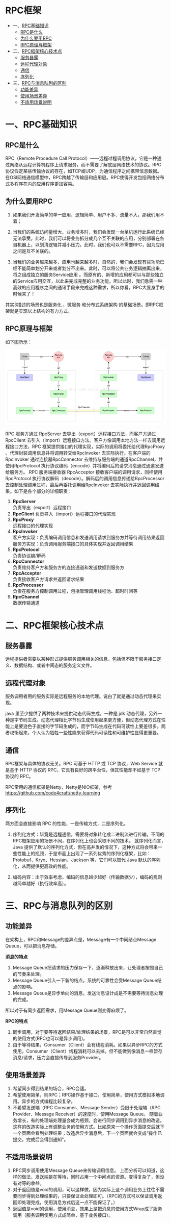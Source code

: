 # RPC框架
- 一、[RPC基础知识](https://github.com/wangtengke/Notes/blob/master/notes/RPC%E6%A1%86%E6%9E%B6.md#一rpc基础知识)
  - [RPC是什么](https://github.com/wangtengke/Notes/blob/master/notes/RPC%E6%A1%86%E6%9E%B6.md#rpc是什么)
  - [为什么要用RPC](https://github.com/wangtengke/Notes/blob/master/notes/RPC%E6%A1%86%E6%9E%B6.md#为什么要用rpc)
  - [RPC原理与框架](https://github.com/wangtengke/Notes/blob/master/notes/RPC%E6%A1%86%E6%9E%B6.md#rpc原理与框架)
- 二、[RPC框架核心技术点](https://github.com/wangtengke/Notes/blob/master/notes/RPC%E6%A1%86%E6%9E%B6.md#二rpc框架核心技术点)
  - [服务暴露](https://github.com/wangtengke/Notes/blob/master/notes/RPC%E6%A1%86%E6%9E%B6.md#服务暴露)
  - [远程代理对象](https://github.com/wangtengke/Notes/blob/master/notes/RPC%E6%A1%86%E6%9E%B6.md#远程代理对象)
  - [通信](https://github.com/wangtengke/Notes/blob/master/notes/RPC%E6%A1%86%E6%9E%B6.md#通信)
  - [序列化](https://github.com/wangtengke/Notes/blob/master/notes/RPC%E6%A1%86%E6%9E%B6.md#序列化)
- 三、[RPC与消息队列的区别](https://github.com/wangtengke/Notes/blob/master/notes/RPC%E6%A1%86%E6%9E%B6.md#三rpc与消息队列的区别)
  - [功能差异](https://github.com/wangtengke/Notes/blob/master/notes/RPC%E6%A1%86%E6%9E%B6.md#功能差异)
  - [使用场景差异](https://github.com/wangtengke/Notes/blob/master/notes/RPC%E6%A1%86%E6%9E%B6.md#使用场景差异)
  - [不适用场景说明](https://github.com/wangtengke/Notes/blob/master/notes/RPC%E6%A1%86%E6%9E%B6.md#不适用场景说明)

# 一、RPC基础知识
## RPC是什么
RPC（Remote Procedure Call Protocol）——远程过程调用协议，它是一种通过网络从远程计算机程序上请求服务，而不需要了解底层网络技术的协议。RPC协议假定某些传输协议的存在，如TCP或UDP，为通信程序之间携带信息数据。在OSI网络通信模型中，RPC跨越了传输层和应用层。RPC使得开发包括网络分布式多程序在内的应用程序更加容易。

##  为什么要用RPC
1. 如果我们开发简单的单一应用，逻辑简单、用户不多、流量不大，那我们用不着；

2. 当我们的系统访问量增大、业务增多时，我们会发现一台单机运行此系统已经无法承受。此时，我们可以将业务拆分成几个互不关联的应用，分别部署在各自机器上，以划清逻辑并减小压力。此时，我们也可以不需要RPC，因为应用之间是互不关联的。
3. 当我们的业务越来越多、应用也越来越多时，自然的，我们会发现有些功能已经不能简单划分开来或者划分不出来。此时，可以将公共业务逻辑抽离出来，将之组成独立的服务Service应用 。而原有的、新增的应用都可以与那些独立的Service应用交互，以此来完成完整的业务功能。所以此时，我们急需一种高效的应用程序之间的通讯手段来完成这种需求，所以你看，RPC大显身手的时候来了！

其实3描述的场景也是服务化 、微服务 和分布式系统架构 的基础场景。即RPC框架就是实现以上结构的有力方式。

## RPC原理与框架
如下图所示：

![RPC流程](https://github.com/wangtengke/Notes/blob/master/imgs/rpc%E6%B5%81%E7%A8%8B.png)

RPC 服务方通过 RpcServer 去导出（export）远程接口方法，而客户方通过 RpcClient 去引入（import）远程接口方法。客户方像调用本地方法一样去调用远程接口方法，RPC 框架提供接口的代理实现，实际的调用将委托给代理RpcProxy 。代理封装调用信息并将调用转交给RpcInvoker 去实际执行。在客户端的RpcInvoker 通过连接器RpcConnector 去维持与服务端的通道RpcChannel，并使用RpcProtocol 执行协议编码（encode）并将编码后的请求消息通过通道发送给服务方。
RPC 服务端接收器 RpcAcceptor 接收客户端的调用请求，同样使用RpcProtocol 执行协议解码（decode）。解码后的调用信息传递给RpcProcessor 去控制处理调用过程，最后再委托调用给RpcInvoker 去实际执行并返回调用结果。如下是各个部分的详细职责：
1. **RpcServer**  
   负责导出（export）远程接口  
2. **RpcClient** 
   负责导入（import）远程接口的代理实现  
3. **RpcProxy**  
   远程接口的代理实现  
4. **RpcInvoker**  
   客户方实现：负责编码调用信息和发送调用请求到服务方并等待调用结果返回  
   服务方实现：负责调用服务端接口的具体实现并返回调用结果  
5. **RpcProtocol**  
   负责协议编/解码  
6. **RpcConnector**  
   负责维持客户方和服务方的连接通道和发送数据到服务方  
7. **RpcAcceptor**  
   负责接收客户方请求并返回请求结果  
8. **RpcProcessor**  
   负责在服务方控制调用过程，包括管理调用线程池、超时时间等  
9. **RpcChannel**  
   数据传输通道  

# 二、RPC框架核心技术点
## 服务暴露
远程提供者需要以某种形式提供服务调用相关的信息，包括但不限于服务接口定义、数据结构、或者中间态的服务定义文件。
## 远程代理对象
服务调用者用的服务实际是远程服务的本地代理。说白了就是通过动态代理来实现。

java 里至少提供了两种技术来提供动态代码生成，一种是 jdk 动态代理，另外一种是字节码生成。动态代理相比字节码生成使用起来更方便，但动态代理方式在性能上是要逊色于直接的字节码生成的，而字节码生成在代码可读性上要差很多。两者权衡起来，个人认为牺牲一些性能来获得代码可读性和可维护性显得更重要。
## 通信
RPC框架与具体的协议无关。RPC 可基于 HTTP 或 TCP 协议，Web Service 就是基于 HTTP 协议的 RPC，它具有良好的跨平台性，但其性能却不如基于 TCP 协议的 RPC。

RPC常用的通信框架是Netty，Netty是NIO框架，参考 https://github.com/code4craft/netty-learning
## 序列化
两方面会直接影响 RPC 的性能，一是传输方式，二是序列化。
1. 序列化方式：毕竟是远程通信，需要将对象转化成二进制流进行传输。不同的RPC框架应用的场景不同，在序列化上也会采取不同的技术。 就序列化而言，Java 提供了默认的序列化方式，但在高并发的情况下，这种方式将会带来一些性能上的瓶颈，于是市面上出现了一系列优秀的序列化框架，比如：Protobuf、Kryo、Hessian、Jackson 等，它们可以取代 Java 默认的序列化，从而提供更高效的性能。

2. 编码内容：出于效率考虑，编码的信息越少越好（传输数据少），编码的规则越简单越好（执行效率高）。

# 三、RPC与消息队列的区别
## 功能差异
在架构上，RPC和Message的差异点是，Message有一个中间结点Message Queue，可以把消息存储。

**消息的特点**
1. Message Queue把请求的压力保存一下，逐渐释放出来，让处理者按照自己的节奏来处理。
2. Message Queue引入一下新的结点，系统的可靠性会受Message Queue结点的影响。
3. Message Queue是异步单向的消息。发送消息设计成是不需要等待消息处理的完成。

所以对于有同步返回需求，用Message Queue则变得麻烦了。

**RPC的特点**

1. 同步调用，对于要等待返回结果/处理结果的场景，RPC是可以非常自然直觉的使用方式(RPC也可以是异步调用)。
2. 由于等待结果，Consumer（Client）会有线程消耗。如果以异步RPC的方式使用，Consumer（Client）线程消耗可以去掉。但不能做到像消息一样暂存消息/请求，压力会直接传导到服务Provider。

## 使用场景差异
1. 希望同步得到结果的场合，RPC合适。
2. 希望使用简单，则RPC；RPC操作基于接口，使用简单，使用方式模拟本地调用。异步的方式编程比较复杂。
3. 不希望发送端（RPC Consumer、Message Sender）受限于处理端（RPC Provider、Message Receiver）的速度时，使用Message Queue。
随着业务增长，有的处理端处理量会成为瓶颈，会进行同步调用到异步消息的改造。这样的改造实际上有调整业务的使用方式。比如原来一个操作页面提交后就下一个页面会看到处理结果；改造后异步消息后，下一个页面就会变成“操作已提交，完成后会得到通知”。

## 不适用场景说明
1. RPC同步调用使用Message Queue来传输调用信息。 上面分析可以知道，这样的做法，发送端是在等待，同时占用一个中间点的资源。变得复杂了，但没有对等的收益。
2. 对于返回值是void的调用，可以这样做，因为实际上这个调用业务上往往不需要同步得到处理结果的，只要保证会处理即可。（RPC的方式可以保证调用返回即处理完成，使用消息方式后这一点不能保证了。）
3. 返回值是void的调用，使用消息，效果上是把消息的使用方式Wrap成了服务调用（服务调用使用方式成简单，基于业务接口）。

